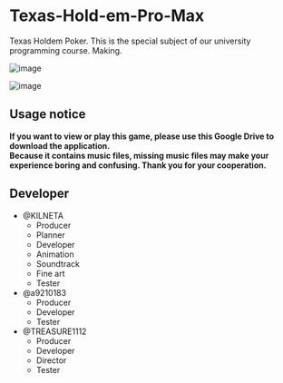 # Texas-Hold-em-Pro-Max  
Texas Holdem Poker.  This is the special subject of our university programming course. Making.  
  
![image](https://user-images.githubusercontent.com/47145154/122650635-afb9f080-d166-11eb-8c8c-aa5acc93508c.png)  
  
![image](https://user-images.githubusercontent.com/47145154/122650615-8c8f4100-d166-11eb-93d7-a6b1c7c4c60a.png)  
  
## Usage notice  
**If you want to view or play this game, please use this Google Drive to download the application.  
Because it contains music files, missing music files may make your experience boring and confusing. Thank you for your cooperation.**  

## Developer  
* @KILNETA  
  * Producer
  * Planner
  * Developer
  * Animation
  * Soundtrack
  * Fine art
  * Tester
* @a9210183  
  * Producer
  * Developer
  * Tester
* @TREASURE1112
  * Producer
  * Developer
  * Director
  * Tester

